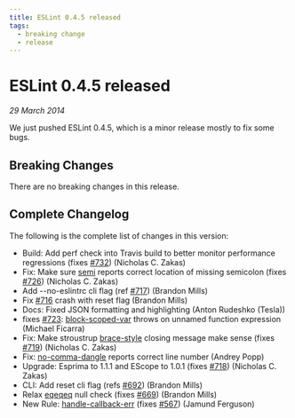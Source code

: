 ```yaml
---
title: ESLint 0.4.5 released
tags:
  - breaking change
  - release
---
```

# ESLint 0.4.5 released

_29 March 2014_

We just pushed ESLint 0.4.5, which is a minor release mostly to fix some bugs.

## Breaking Changes

There are no breaking changes in this release.

## Complete Changelog

The following is the complete list of changes in this version:

* Build: Add perf check into Travis build to better monitor performance regressions (fixes [#732](https://github.com/eslint/eslint/issues/732)) (Nicholas C. Zakas)
* Fix: Make sure [semi](https://eslint.org/docs/rules/semi) reports correct location of missing semicolon (fixes [#726](https://github.com/eslint/eslint/issues/726)) (Nicholas C. Zakas)
* Add --no-eslintrc cli flag (ref [#717](https://github.com/eslint/eslint/issues/717)) (Brandon Mills)
* Fix [#716](https://github.com/eslint/eslint/issues/716) crash with reset flag (Brandon Mills)
* Docs: Fixed JSON formatting and highlighting (Anton Rudeshko (Tesla))
* fixes [#723](https://github.com/eslint/eslint/issues/723): [block-scoped-var](https://eslint.org/docs/rules/block-scoped-var) throws on unnamed function expression (Michael Ficarra)
* Fix: Make stroustrup [brace-style](https://eslint.org/docs/rules/brace-style) closing message make sense (fixes [#719](https://github.com/eslint/eslint/issues/719)) (Nicholas C. Zakas)
* Fix: [no-comma-dangle](https://eslint.org/docs/rules/no-comma-dangle) reports correct line number (Andrey Popp)
* Upgrade: Esprima to 1.1.1 and EScope to 1.0.1 (fixes [#718](https://github.com/eslint/eslint/issues/718)) (Nicholas C. Zakas)
* CLI: Add reset cli flag (refs [#692](https://github.com/eslint/eslint/issues/692)) (Brandon Mills)
* Relax [eqeqeq](https://eslint.org/docs/rules/eqeqeq) null check (fixes [#669](https://github.com/eslint/eslint/issues/669)) (Brandon Mills)
* New Rule: [handle-callback-err](https://eslint.org/docs/rules/handle-callback-err) (fixes [#567](https://github.com/eslint/eslint/issues/567)) (Jamund Ferguson)
